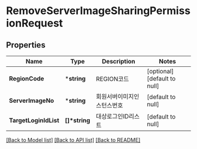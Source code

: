 # RemoveServerImageSharingPermissionRequest

## Properties
Name | Type | Description | Notes
------------ | ------------- | ------------- | -------------
**RegionCode** | ***string** | REGION코드 | [optional] [default to null]
**ServerImageNo** | ***string** | 회원서버이미지인스턴스번호 | [default to null]
**TargetLoginIdList** | **[]\*string** | 대상로그인ID리스트 | [default to null]

[[Back to Model list]](../README.md#documentation-for-models) [[Back to API list]](../README.md#documentation-for-api-endpoints) [[Back to README]](../README.md)


